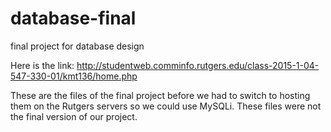 # database-final
final project for database design 

Here is the link: 
http://studentweb.comminfo.rutgers.edu/class-2015-1-04-547-330-01/kmt136/home.php

These are the files of the final project before we had to switch to hosting them on the Rutgers servers so we could use MySQLi. These files were not the final version of our project.
